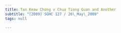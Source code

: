 ```yaml
---
title: Tan Keaw Chong v Chua Tiong Guan and Another
subtitle: "[2009] SGHC 127 / 26\_May\_2009"
tags: null

---
```


